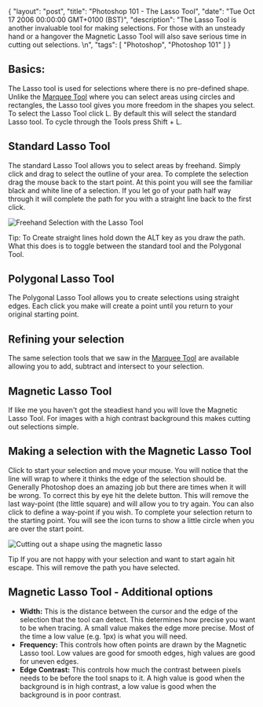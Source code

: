 {
  "layout": "post",
  "title": "Photoshop 101 - The Lasso Tool",
  "date": "Tue Oct 17 2006 00:00:00 GMT+0100 (BST)",
  "description": "The Lasso Tool is another invaluable tool for making selections. For those with an unsteady hand or a hangover the Magnetic Lasso Tool will also save serious time in cutting out selections. \n",
  "tags": [
    "Photoshop",
    "Photoshop 101"
  ]
}

## Basics: 

The Lasso tool is used for selections where there is no pre-defined shape. Unlike the [Marquee Tool][1] where you can select areas using circles and rectangles, the Lasso tool gives you more freedom in the shapes you select. To select the Lasso Tool click L. By default this will select the standard Lasso tool. To cycle through the Tools press Shift + L. 

## Standard Lasso Tool

The standard Lasso Tool allows you to select areas by freehand. Simply click and drag to select the outline of your area. To complete the selection drag the mouse back to the start point. At this point you will see the familiar black and white line of a selection. If you let go of your path half way through it will complete the path for you with a straight line back to the first click. 

![Freehand Selection with the Lasso Tool][2] 

Tip: To Create straight lines hold down the ALT key as you draw the path. What this does is to toggle between the standard tool and the Polygonal Tool.

## Polygonal Lasso Tool

The Polygonal Lasso Tool allows you to create selections using straight edges. Each click you make will create a point until you return to your original starting point. 

## Refining your selection

The same selection tools that we saw in the [Marquee Tool][1] are available allowing you to add, subtract and intersect to your selection.

## Magnetic Lasso Tool

If like me you haven't got the steadiest hand you will love the Magnetic Lasso Tool. For images with a high contrast background this makes cutting out selections simple.

## Making a selection with the Magnetic Lasso Tool 

Click to start your selection and move your mouse. You will notice that the line will wrap to where it thinks the edge of the selection should be. Generally Photoshop does an amazing job but there are times when it will be wrong. To correct this by eye hit the delete button. This will remove the last way-point (the little square) and will allow you to try again. You can also click to define a way-point if you wish. To complete your selection return to the starting point. You will see the icon turns to show a little circle when you are over the start point.

![Cutting out a shape using the magnetic lasso][3] 

Tip If you are not happy with your selection and want to start again hit escape. This will remove the path you have selected.

## Magnetic Lasso Tool - Additional options

*   **Width:** This is the distance between the cursor and the edge of the selection that the tool can detect. This determines how precise you want to be when tracing. A small value makes the edge more precise. Most of the time a low value (e.g. 1px) is what you will need.
*   **Frequency:** This controls how often points are drawn by the Magnetic Lasso tool. Low values are good for smooth edges, high values are good for uneven edges. 
*   **Edge Contrast:** This controls how much the contrast between pixels needs to be before the tool snaps to it. A high value is good when the background is in high contrast, a low value is good when the background is in poor contrast.

 [1]: http://www.shapeshed.com/photoshop_101_the_marquee_tool/
 [2]: http://shapeshed.com/images/articles/freehand_lasso.jpg 
 [3]: http://shapeshed.com/images/articles/tracing_shape.jpg 
